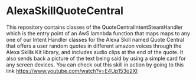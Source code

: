 # AlexaSkillQuoteCentral
This repository contains classes of the QuoteCentralIntentSteamHandler which is the entry point of an AwS lamnbda function that maps maps to any one of our Intent Handler classes for the Alexa Skill named Quote Central that offers a user random quotes in different amazon voices through the Alexa Skills Kit library, and includes audio clips at the end of the quote.  It also sends back a picture of the text being said by using a simple card for any screen devices.
You can check out this skill in action by going to this link https://www.youtube.com/watch?v=E4Up153o2XI
